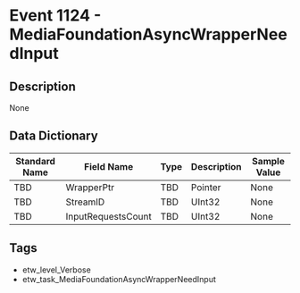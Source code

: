 # Event 1124 - MediaFoundationAsyncWrapperNeedInput

## Description
None

## Data Dictionary
|Standard Name|Field Name|Type|Description|Sample Value|
|---|---|---|---|---|
|TBD|WrapperPtr|TBD|Pointer|None|None|
|TBD|StreamID|TBD|UInt32|None|None|
|TBD|InputRequestsCount|TBD|UInt32|None|None|

## Tags
* etw_level_Verbose
* etw_task_MediaFoundationAsyncWrapperNeedInput